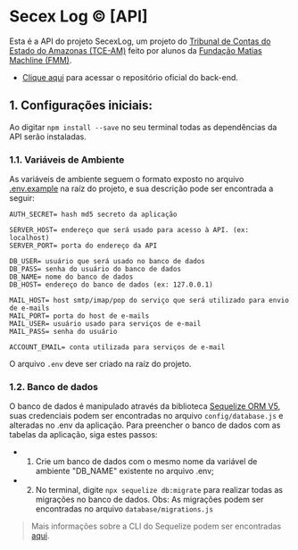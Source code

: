 # Secex Log © [API]

Esta é a API do projeto SecexLog, um projeto do [Tribunal de Contas do Estado do Amazonas (TCE-AM)](https://www.tce.am.gov.br) feito por alunos da [Fundação Matias Machline (FMM)](https://www.fundacaomatiasmachline.org.br). 

- [Clique aqui](https://github.com/leoskrr/SecexLog-API) para acessar o repositório oficial do back-end.
 
## 1. Configurações iniciais:

Ao digitar `npm install --save` no seu terminal todas as dependências da API serão instaladas.

### 1.1. Variáveis de Ambiente

As variáveis de ambiente seguem o formato exposto no arquivo [.env.example](https://github.com/leoskrr/SecexLog-API/blob/master/.env.example) na raíz do projeto, e sua descrição pode ser encontrada a seguir:
```
AUTH_SECRET= hash md5 secreto da aplicação

SERVER_HOST= endereço que será usado para acesso à API. (ex: localhost)
SERVER_PORT= porta do endereço da API

DB_USER= usuário que será usado no banco de dados
DB_PASS= senha do usuário do banco de dados
DB_NAME= nome do banco de dados
DB_HOST= endereço do banco de dados (ex: 127.0.0.1)

MAIL_HOST= host smtp/imap/pop do serviço que será utilizado para envio de e-mails
MAIL_PORT= porta do host de e-mails
MAIL_USER= usuário usado para serviços de e-mail
MAIL_PASS= senha do usuário

ACCOUNT_EMAIL= conta utilizada para serviços de e-mail
```

O arquivo `.env` deve ser criado na raíz do projeto.

### 1.2. Banco de dados

O banco de dados é manipulado através da biblioteca [Sequelize ORM V5](https://sequelize.org/v5/), suas credenciais podem ser encontradas no arquivo `config/database.js` e alteradas no .env da aplicação. Para preencher o banco de dados com as tabelas da aplicação, siga estes passos: 

- 1. Crie um banco de dados com o mesmo nome da variável de ambiente "DB_NAME" existente no arquivo .env;
- 2. No terminal, digite `npx sequelize db:migrate` para realizar todas as migrações no banco de dados. Obs: As migrações podem ser encontradas no arquivo `database/migrations.js`

> Mais informações sobre a CLI do Sequelize podem ser encontradas [aqui](https://sequelize.org/v5/manual/migrations.html).